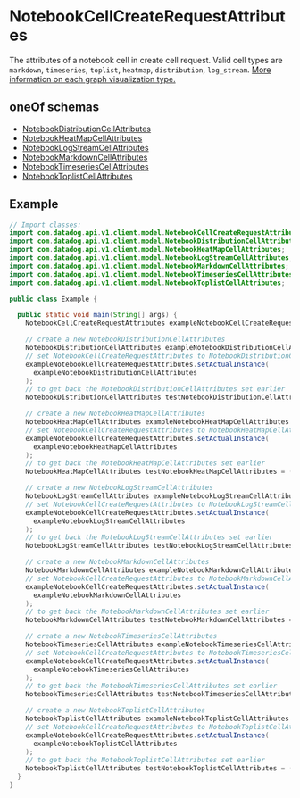 # NotebookCellCreateRequestAttributes

The attributes of a notebook cell in create cell request. Valid cell types are `markdown`, `timeseries`, `toplist`, `heatmap`, `distribution`, `log_stream`. [More information on each graph visualization type.](https://docs.datadoghq.com/dashboards/widgets/)

## oneOf schemas

- [NotebookDistributionCellAttributes](NotebookDistributionCellAttributes.md)
- [NotebookHeatMapCellAttributes](NotebookHeatMapCellAttributes.md)
- [NotebookLogStreamCellAttributes](NotebookLogStreamCellAttributes.md)
- [NotebookMarkdownCellAttributes](NotebookMarkdownCellAttributes.md)
- [NotebookTimeseriesCellAttributes](NotebookTimeseriesCellAttributes.md)
- [NotebookToplistCellAttributes](NotebookToplistCellAttributes.md)

## Example

```java
// Import classes:
import com.datadog.api.v1.client.model.NotebookCellCreateRequestAttributes;
import com.datadog.api.v1.client.model.NotebookDistributionCellAttributes;
import com.datadog.api.v1.client.model.NotebookHeatMapCellAttributes;
import com.datadog.api.v1.client.model.NotebookLogStreamCellAttributes;
import com.datadog.api.v1.client.model.NotebookMarkdownCellAttributes;
import com.datadog.api.v1.client.model.NotebookTimeseriesCellAttributes;
import com.datadog.api.v1.client.model.NotebookToplistCellAttributes;

public class Example {

  public static void main(String[] args) {
    NotebookCellCreateRequestAttributes exampleNotebookCellCreateRequestAttributes = new NotebookCellCreateRequestAttributes();

    // create a new NotebookDistributionCellAttributes
    NotebookDistributionCellAttributes exampleNotebookDistributionCellAttributes = new NotebookDistributionCellAttributes();
    // set NotebookCellCreateRequestAttributes to NotebookDistributionCellAttributes
    exampleNotebookCellCreateRequestAttributes.setActualInstance(
      exampleNotebookDistributionCellAttributes
    );
    // to get back the NotebookDistributionCellAttributes set earlier
    NotebookDistributionCellAttributes testNotebookDistributionCellAttributes = (NotebookDistributionCellAttributes) exampleNotebookCellCreateRequestAttributes.getActualInstance();

    // create a new NotebookHeatMapCellAttributes
    NotebookHeatMapCellAttributes exampleNotebookHeatMapCellAttributes = new NotebookHeatMapCellAttributes();
    // set NotebookCellCreateRequestAttributes to NotebookHeatMapCellAttributes
    exampleNotebookCellCreateRequestAttributes.setActualInstance(
      exampleNotebookHeatMapCellAttributes
    );
    // to get back the NotebookHeatMapCellAttributes set earlier
    NotebookHeatMapCellAttributes testNotebookHeatMapCellAttributes = (NotebookHeatMapCellAttributes) exampleNotebookCellCreateRequestAttributes.getActualInstance();

    // create a new NotebookLogStreamCellAttributes
    NotebookLogStreamCellAttributes exampleNotebookLogStreamCellAttributes = new NotebookLogStreamCellAttributes();
    // set NotebookCellCreateRequestAttributes to NotebookLogStreamCellAttributes
    exampleNotebookCellCreateRequestAttributes.setActualInstance(
      exampleNotebookLogStreamCellAttributes
    );
    // to get back the NotebookLogStreamCellAttributes set earlier
    NotebookLogStreamCellAttributes testNotebookLogStreamCellAttributes = (NotebookLogStreamCellAttributes) exampleNotebookCellCreateRequestAttributes.getActualInstance();

    // create a new NotebookMarkdownCellAttributes
    NotebookMarkdownCellAttributes exampleNotebookMarkdownCellAttributes = new NotebookMarkdownCellAttributes();
    // set NotebookCellCreateRequestAttributes to NotebookMarkdownCellAttributes
    exampleNotebookCellCreateRequestAttributes.setActualInstance(
      exampleNotebookMarkdownCellAttributes
    );
    // to get back the NotebookMarkdownCellAttributes set earlier
    NotebookMarkdownCellAttributes testNotebookMarkdownCellAttributes = (NotebookMarkdownCellAttributes) exampleNotebookCellCreateRequestAttributes.getActualInstance();

    // create a new NotebookTimeseriesCellAttributes
    NotebookTimeseriesCellAttributes exampleNotebookTimeseriesCellAttributes = new NotebookTimeseriesCellAttributes();
    // set NotebookCellCreateRequestAttributes to NotebookTimeseriesCellAttributes
    exampleNotebookCellCreateRequestAttributes.setActualInstance(
      exampleNotebookTimeseriesCellAttributes
    );
    // to get back the NotebookTimeseriesCellAttributes set earlier
    NotebookTimeseriesCellAttributes testNotebookTimeseriesCellAttributes = (NotebookTimeseriesCellAttributes) exampleNotebookCellCreateRequestAttributes.getActualInstance();

    // create a new NotebookToplistCellAttributes
    NotebookToplistCellAttributes exampleNotebookToplistCellAttributes = new NotebookToplistCellAttributes();
    // set NotebookCellCreateRequestAttributes to NotebookToplistCellAttributes
    exampleNotebookCellCreateRequestAttributes.setActualInstance(
      exampleNotebookToplistCellAttributes
    );
    // to get back the NotebookToplistCellAttributes set earlier
    NotebookToplistCellAttributes testNotebookToplistCellAttributes = (NotebookToplistCellAttributes) exampleNotebookCellCreateRequestAttributes.getActualInstance();
  }
}

```
